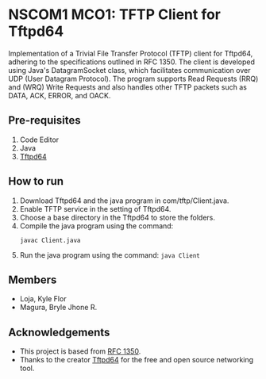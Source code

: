 # NSCOM1 MCO1: TFTP Client for Tftpd64
Implementation of a Trivial File Transfer Protocol (TFTP) client for Tftpd64, adhering to the specifications outlined in RFC 1350. The client is developed using Java's DatagramSocket class, which facilitates communication over UDP (User Datagram Protocol). The program supports Read Requests (RRQ) and (WRQ) Write Requests and also handles other TFTP packets such as DATA, ACK, ERROR, and OACK. 

## Pre-requisites
1) Code Editor
2) Java
3) [Tftpd64](https://pjo2.github.io/tftpd64/)

## How to run
1) Download Tftpd64 and the java program in com/tftp/Client.java.
2) Enable TFTP service in the setting of Tftpd64.
3) Choose a base directory in the Tftpd64 to store the folders.
4) Compile the java program using the command:
   ```
   javac Client.java
   ```
6) Run the java program using the command:
`java Client`

## Members
- Loja, Kyle Flor
- Magura, Bryle Jhone R.

## Acknowledgements
- This project is based from [RFC 1350](https://www.rfc-editor.org/rfc/rfc1350).
- Thanks to the creator [Tftpd64](https://pjo2.github.io/tftpd64/) for the free and open source networking tool.
